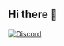 ## Hi there 👋

[![Discord](https://discord.com/widget?id=856232538334953492&theme=dark)](https://discord.com/widget?id=856232538334953492&theme=dark)
